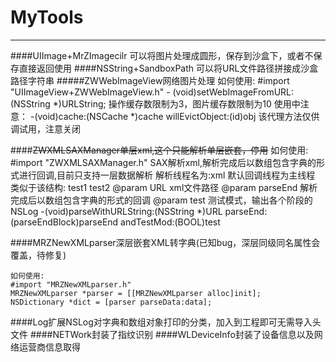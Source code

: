 # MyTools
***
####UIImage+MrZImagecilr
     可以将图片处理成圆形，保存到沙盒下，或者不保存直接返回使用
####NSString+SandboxPath
	 可以将URL文件路径拼接成沙盒路径字符串
#####ZWWebImageView网络图片处理
     如何使用:
	 #import "UIImageView+ZWWebImageView.h"
	 - (void)setWebImageFromURL:(NSString *)URLString;
	 操作缓存数限制为3，图片缓存数限制为10
	 使用中注意：
	 -(void)cache:(NSCache *)cache willEvictObject:(id)obj
	 该代理方法仅供调试用，注意关闭
	 
####~~ZWXMLSAXManager单层xml,这个只能解析单层嵌套，停用~~
	 如何使用:
	 #import "ZWXMLSAXManager.h"
     SAX解析xml,解析完成后以数组包含字典的形式进行回调,目前只支持一层数据解析
     解析线程名为:xml
     默认回调线程为主线程
     类似于该结构:
     <tests>
     <test testid = 1>
     <name>test1</name>
     <test testid = 2>
     <name>test2</name>
     </tests>
     @param URL      xml文件路径
     @param parseEnd 解析完成后以数组包含字典的形式的回调
     @param test     测试模式，输出各个阶段的NSLog
	 -(void)parseWithURLString:(NSString *)URL parseEnd:(parseEndBlock)parseEnd andTestMod:(BOOL)test
	 
####MRZNewXMLparser深层嵌套XML转字典(已知bug，深层同级同名属性会覆盖，待修复)

````
如何使用:
#import "MRZNewXMLparser.h"
MRZNewXMLparser *parser = [[MRZNewXMLparser alloc]init];
NSDictionary *dict = [parser parseData:data];
````
####Log扩展NSLog对字典和数组对象打印的分类，加入到工程即可无需导入头文件
####NETWork封装了指纹识别
####WLDeviceInfo封装了设备信息以及网络运营商信息取得